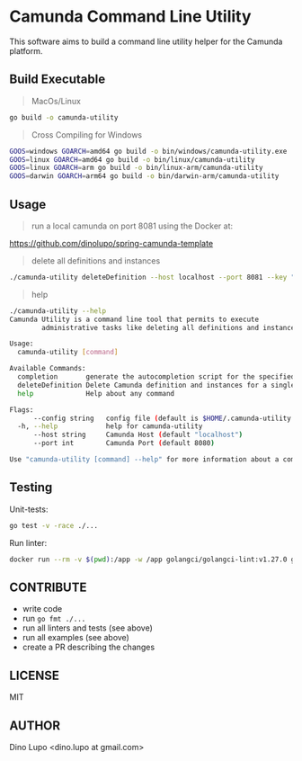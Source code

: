 # Camunda Command Line Utility

This software aims to build a command line utility helper for the Camunda platform.

Build Executable
-----------
> MacOs/Linux
```bash
go build -o camunda-utility
```

> Cross Compiling for Windows
```bash
GOOS=windows GOARCH=amd64 go build -o bin/windows/camunda-utility.exe
GOOS=linux GOARCH=amd64 go build -o bin/linux/camunda-utility
GOOS=linux GOARCH=arm go build -o bin/linux-arm/camunda-utility
GOOS=darwin GOARCH=arm64 go build -o bin/darwin-arm/camunda-utility
```

Usage
-----------

> run a local camunda on port 8081 using the Docker at:

https://github.com/dinolupo/spring-camunda-template

> delete all definitions and instances
```bash
./camunda-utility deleteDefinition --host localhost --port 8081 --key "@all"
```

> help
```bash
./camunda-utility --help
Camunda Utility is a command line tool that permits to execute
        administrative tasks like deleting all definitions and instances.

Usage:
  camunda-utility [command]

Available Commands:
  completion       generate the autocompletion script for the specified shell
  deleteDefinition Delete Camunda definition and instances for a single or all process definitions
  help             Help about any command

Flags:
      --config string   config file (default is $HOME/.camunda-utility.yaml)
  -h, --help            help for camunda-utility
      --host string     Camunda Host (default "localhost")
      --port int        Camunda Port (default 8080)

Use "camunda-utility [command] --help" for more information about a command.
```

Testing
-----------
Unit-tests:
```bash
go test -v -race ./...
```

Run linter:
```bash
docker run --rm -v $(pwd):/app -w /app golangci/golangci-lint:v1.27.0 golangci-lint run -v
```

CONTRIBUTE
-----------
 * write code
 * run `go fmt ./...`
 * run all linters and tests (see above)
 * run all examples (see above)
 * create a PR describing the changes

LICENSE
-----------
MIT

AUTHOR
-----------
Dino Lupo <dino.lupo at gmail.com>